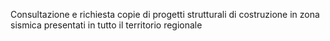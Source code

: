 Consultazione e richiesta copie di progetti strutturali di costruzione in zona sismica presentati in tutto il territorio regionale 
